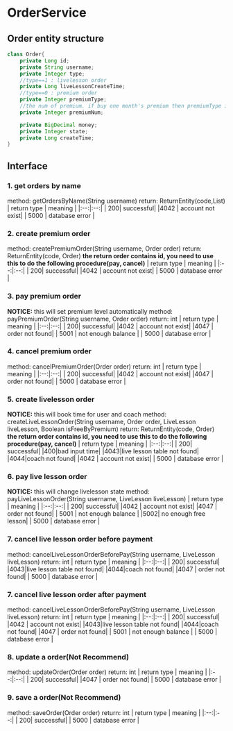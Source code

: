 # OrderService
## Order entity structure
```java
class Order{
    private Long id;
    private String username;
    private Integer type;
    //type==1 : livelesson order
    private Long liveLessonCreateTime;
    //type==0 : premium order
    private Integer premiumType;
    //the num of premium. if buy one month's premium then premiumType is 1 and premium is 1
    private Integer premiumNum;

    private BigDecimal money;
    private Integer state;
    private Long createTime;
}
```
## Interface
### 1. get orders by name
method: getOrdersByName(String username)
return: ReturnEntity(code,List<Order>)
| return type | meaning |
|:--:|:--:|
| 200| successful|
|4042 | account not exist|
| 5000 | database error |

### 2. create premium order
method: createPremiumOrder(String username, Order order)
return: ReturnEntity(code, Order)
__the return order contains id, you need to use this to do the following procedure(pay, cancel)__
| return type | meaning |
|:--:|:--:|
| 200| successful|
|4042 | account not exist|
| 5000 | database error |

### 3. pay premium order
__NOTICE:__ this will set premium level automatically
method: payPremiumOrder(String username, Order order)
return: int
| return type | meaning |
|:--:|:--:|
| 200| successful|
|4042 | account not exist|
|4047 | order not found|
| 5001 | not enough balance |
| 5000 | database error |

### 4. cancel premium order
method: cancelPremiumOrder(Order order)
return: int
| return type | meaning |
|:--:|:--:|
| 200| successful|
|4042 | account not exist|
|4047 | order not found|
| 5000 | database error |

### 5. create livelesson order
__NOTICE:__ this will book time for user and coach
method: createLiveLessonOrder(String username, Order order, LiveLesson liveLesson, Boolean isFreeByPremium)
return: ReturnEntity(code, Order)
__the return order contains id, you need to use this to do the following procedure(pay, cancel)__
| return type | meaning |
|:--:|:--:|
| 200| successful|
|400|bad input time|
|4043|live lesson table not found|
|4044|coach not found|
|4042 | account not exist|
| 5000 | database error |

### 6. pay live lesson order
__NOTICE:__ this will change livelesson state
method: payLiveLessonOrder(String username, LiveLesson liveLesson)
| return type | meaning |
|:--:|:--:|
| 200| successful|
|4042 | account not exist|
|4047 | order not found|
| 5001 | not enough balance |
|5002| no enough free lesson|
| 5000 | database error |

### 7. cancel live lesson order before payment
method: cancelLiveLessonOrderBeforePay(String username, LiveLesson liveLesson)
return: int
| return type | meaning |
|:--:|:--:|
| 200| successful|
|4043|live lesson table not found|
|4044|coach not found|
|4047 | order not found|
| 5000 | database error |

### 7. cancel live lesson order after payment
method: cancelLiveLessonOrderBeforePay(String username, LiveLesson liveLesson)
return: int
| return type | meaning |
|:--:|:--:|
| 200| successful|
|4042 | account not exist|
|4043|live lesson table not found|
|4044|coach not found|
|4047 | order not found|
| 5001 | not enough balance |
| 5000 | database error |

### 8. update a order(__Not Recommend__)
method: updateOrder(Order order)
return: int
| return type | meaning |
|:--:|:--:|
| 200| successful|
|4047 | order not found|
| 5000 | database error |

### 9. save a order(__Not Recommend__)
method: saveOrder(Order order)
return: int
| return type | meaning |
|:--:|:--:|
| 200| successful|
| 5000 | database error |
